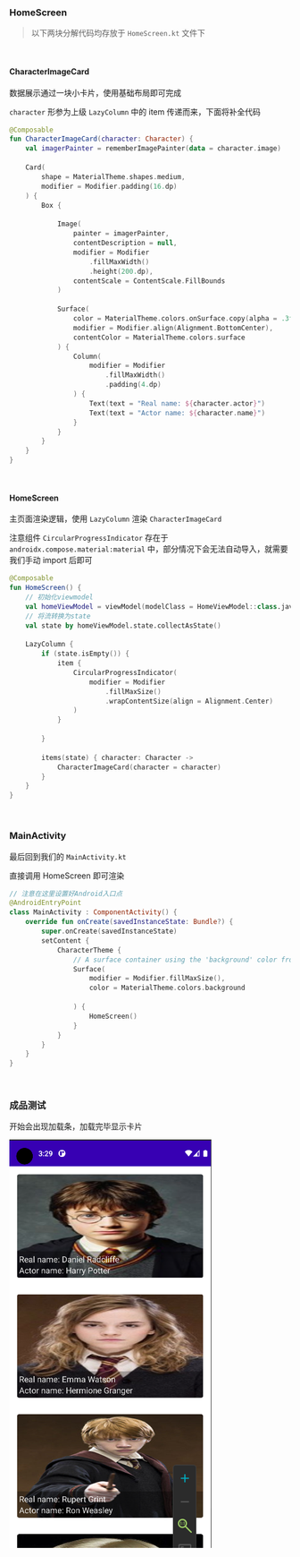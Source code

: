 ### HomeScreen

> 以下两块分解代码均存放于 `HomeScreen.kt` 文件下

<br>

#### CharacterImageCard

数据展示通过一块小卡片，使用基础布局即可完成

`character` 形参为上级 `LazyColumn` 中的 item 传递而来，下面将补全代码

```kotlin
@Composable
fun CharacterImageCard(character: Character) {
    val imagerPainter = rememberImagePainter(data = character.image)

    Card(
        shape = MaterialTheme.shapes.medium,
        modifier = Modifier.padding(16.dp)
    ) {
        Box {

            Image(
                painter = imagerPainter,
                contentDescription = null,
                modifier = Modifier
                    .fillMaxWidth()
                    .height(200.dp),
                contentScale = ContentScale.FillBounds
            )

            Surface(
                color = MaterialTheme.colors.onSurface.copy(alpha = .3f),
                modifier = Modifier.align(Alignment.BottomCenter),
                contentColor = MaterialTheme.colors.surface
            ) {
                Column(
                    modifier = Modifier
                        .fillMaxWidth()
                        .padding(4.dp)
                ) {
                    Text(text = "Real name: ${character.actor}")
                    Text(text = "Actor name: ${character.name}")
                }
            }
        }
    }
}
```

<br>

#### HomeScreen

主页面渲染逻辑，使用 `LazyColumn` 渲染 `CharacterImageCard`

注意组件 `CircularProgressIndicator` 存在于 `androidx.compose.material:material` 中，部分情况下会无法自动导入，就需要我们手动 import 后即可

```kotlin
@Composable
fun HomeScreen() {
    // 初始化viewmodel
    val homeViewModel = viewModel(modelClass = HomeViewModel::class.java)
    // 将流转换为state
    val state by homeViewModel.state.collectAsState()

    LazyColumn {
        if (state.isEmpty()) {
            item {
                CircularProgressIndicator(
                    modifier = Modifier
                        .fillMaxSize()
                        .wrapContentSize(align = Alignment.Center)
                )
            }

        }

        items(state) { character: Character ->
            CharacterImageCard(character = character)
        }
    }
}
```

<br>

### MainActivity

最后回到我们的 `MainActivity.kt`

直接调用 HomeScreen 即可渲染

```kotlin
// 注意在这里设置好Android入口点
@AndroidEntryPoint
class MainActivity : ComponentActivity() {
    override fun onCreate(savedInstanceState: Bundle?) {
        super.onCreate(savedInstanceState)
        setContent {
            CharacterTheme {
                // A surface container using the 'background' color from the theme
                Surface(
                    modifier = Modifier.fillMaxSize(),
                    color = MaterialTheme.colors.background

                ) {
                    HomeScreen()
                }
            }
        }
    }
}
```

<br>

### 成品测试

开始会出现加载条，加载完毕显示卡片

![](../../imgs/prj/potter/p7.png)

<br>

